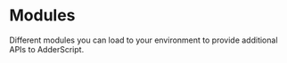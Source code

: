 # Modules

Different modules you can load to your environment to provide additional APIs to AdderScript.